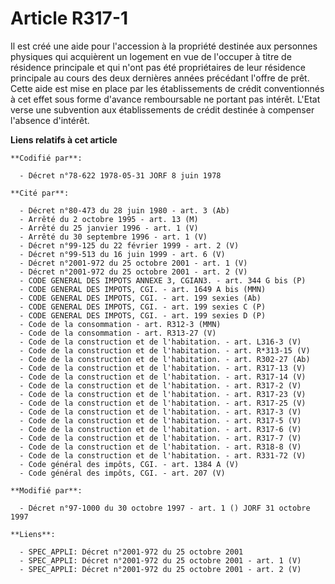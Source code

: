 # Article R317-1

Il est créé une aide pour l'accession à la propriété destinée aux personnes physiques qui acquièrent un logement en vue de
l'occuper à titre de résidence principale et qui n'ont pas été propriétaires de leur résidence principale au cours des deux
dernières années précédant l'offre de prêt. Cette aide est mise en place par les établissements de crédit conventionnés à cet
effet sous forme d'avance remboursable ne portant pas intérêt. L'Etat verse une subvention aux établissements de crédit
destinée à compenser l'absence d'intérêt.

**Liens relatifs à cet article**

	**Codifié par**:

	  - Décret n°78-622 1978-05-31 JORF 8 juin 1978

	**Cité par**:

	  - Décret n°80-473 du 28 juin 1980 - art. 3 (Ab)
	  - Arrêté du 2 octobre 1995 - art. 13 (M)
	  - Arrêté du 25 janvier 1996 - art. 1 (V)
	  - Arrêté du 30 septembre 1996 - art. 1 (V)
	  - Décret n°99-125 du 22 février 1999 - art. 2 (V)
	  - Décret n°99-513 du 16 juin 1999 - art. 6 (V)
	  - Décret n°2001-972 du 25 octobre 2001 - art. 1 (V)
	  - Décret n°2001-972 du 25 octobre 2001 - art. 2 (V)
	  - CODE GENERAL DES IMPOTS ANNEXE 3, CGIAN3. - art. 344 G bis (P)
	  - CODE GENERAL DES IMPOTS, CGI. - art. 1649 A bis (MMN)
	  - CODE GENERAL DES IMPOTS, CGI. - art. 199 sexies (Ab)
	  - CODE GENERAL DES IMPOTS, CGI. - art. 199 sexies C (P)
	  - CODE GENERAL DES IMPOTS, CGI. - art. 199 sexies D (P)
	  - Code de la consommation - art. R312-3 (MMN)
	  - Code de la consommation - art. R313-27 (V)
	  - Code de la construction et de l'habitation. - art. L316-3 (V)
	  - Code de la construction et de l'habitation. - art. R*313-15 (V)
	  - Code de la construction et de l'habitation. - art. R302-27 (Ab)
	  - Code de la construction et de l'habitation. - art. R317-13 (V)
	  - Code de la construction et de l'habitation. - art. R317-14 (V)
	  - Code de la construction et de l'habitation. - art. R317-2 (V)
	  - Code de la construction et de l'habitation. - art. R317-23 (V)
	  - Code de la construction et de l'habitation. - art. R317-25 (V)
	  - Code de la construction et de l'habitation. - art. R317-3 (V)
	  - Code de la construction et de l'habitation. - art. R317-5 (V)
	  - Code de la construction et de l'habitation. - art. R317-6 (V)
	  - Code de la construction et de l'habitation. - art. R317-7 (V)
	  - Code de la construction et de l'habitation. - art. R318-8 (V)
	  - Code de la construction et de l'habitation. - art. R331-72 (V)
	  - Code général des impôts, CGI. - art. 1384 A (V)
	  - Code général des impôts, CGI. - art. 207 (V)

	**Modifié par**:

	  - Décret n°97-1000 du 30 octobre 1997 - art. 1 () JORF 31 octobre 1997

	**Liens**:

	  - SPEC_APPLI: Décret n°2001-972 du 25 octobre 2001
	  - SPEC_APPLI: Décret n°2001-972 du 25 octobre 2001 - art. 1 (V)
	  - SPEC_APPLI: Décret n°2001-972 du 25 octobre 2001 - art. 2 (V)
